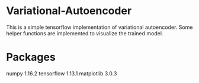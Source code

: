 # Variational-Autoencoder
This is a simple tensorflow implementation of variational autoencoder. Some helper functions are implemented to visualize the trained model.

# Packages
numpy 1.16.2
tensorflow 1.13.1
matplotlib 3.0.3

